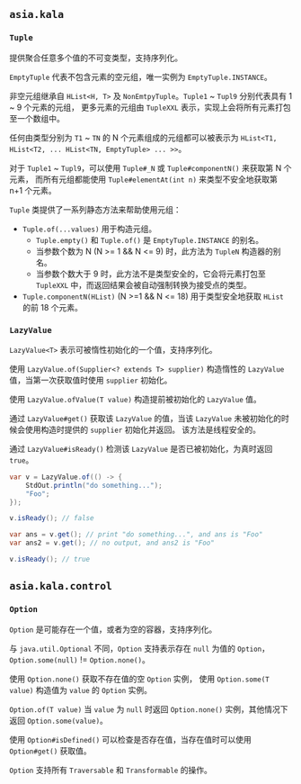## `asia.kala`

### `Tuple`

提供聚合任意多个值的不可变类型，支持序列化。

`EmptyTuple` 代表不包含元素的空元组，唯一实例为 `EmptyTuple.INSTANCE`。

非空元组继承自 `HList<H, T>` 及 `NonEmtpyTuple`。`Tuple1` ~ `Tupl9` 分别代表具有 1 ~ 9 个元素的元组，
更多元素的元组由 `TupleXXL` 表示，实现上会将所有元素打包至一个数组中。

任何由类型分别为 `T1` ~ `TN` 的 N 个元素组成的元组都可以被表示为 `HList<T1, HList<T2, ... HList<TN, EmptyTuple> ... >>`。

对于 `Tuple1` ~ `Tupl9`，可以使用 `Tuple#_N` 或 `Tuple#componentN()` 来获取第 N 个元素，
而所有元组都能使用 `Tuple#elementAt(int n)` 来类型不安全地获取第 n+1 个元素。

`Tuple` 类提供了一系列静态方法来帮助使用元组：

  * `Tuple.of(...values)` 用于构造元组。
    * `Tuple.empty()` 和 `Tuple.of()` 是 `EmptyTuple.INSTANCE` 的别名。
    * 当参数个数为 N (N >= 1 && N <= 9) 时，此方法为 `TupleN` 构造器的别名。
    * 当参数个数大于 9 时，此方法不是类型安全的，它会将元素打包至 `TupleXXL` 中，而返回结果会被自动强制转换为接受点的类型。 
  * `Tuple.componentN(HList)` (N >=1 && N <= 18) 用于类型安全地获取 `HList` 的前 18 个元素。
  
### `LazyValue`

`LazyValue<T>` 表示可被惰性初始化的一个值，支持序列化。

使用 `LazyValue.of(Supplier<? extends T> supplier)` 构造惰性的 `LazyValue` 值，当第一次获取值时使用 `supplier` 初始化。

使用 `LazyValue.ofValue(T value)` 构造提前被初始化的 `LazyValue` 值。

通过 `LazyValue#get()` 获取该 `LazyValue` 的值，当该 `LazyValue` 未被初始化的时候会使用构造时提供的 `supplier` 初始化并返回。
该方法是线程安全的。

通过 `LazyValue#isReady()` 检测该 `LazyValue` 是否已被初始化，为真时返回 `true`。

```java
var v = LazyValue.of(() -> {
    StdOut.println("do something...");
    "Foo";
});

v.isReady(); // false

var ans = v.get(); // print "do something...", and ans is "Foo"
var ans2 = v.get(); // no output, and ans2 is "Foo"

v.isReady(); // true
```

## `asia.kala.control`

### `Option`

`Option` 是可能存在一个值，或者为空的容器，支持序列化。

与 `java.util.Optional` 不同，`Option` 支持表示存在 `null` 为值的 `Option`，`Option.some(null)` != `Option.none()`。 

使用 `Option.none()` 获取不存在值的空 `Option` 实例，
使用 `Option.some(T value)` 构造值为 `value` 的 `Option` 实例。

`Option.of(T value)` 当 `value` 为 `null` 时返回 `Option.none()` 实例，其他情况下返回 `Option.some(value)`。

使用 `Option#isDefined()` 可以检查是否存在值，当存在值时可以使用 `Option#get()` 获取值。 

`Option` 支持所有 `Traversable` 和 `Transformable` 的操作。
